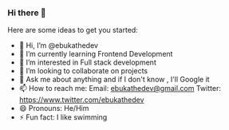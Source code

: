 ### Hi there 👋

<!--
**ebukathedev/ebukathedev** is a ✨ _special_ ✨ repository because its `README.md` (this file) appears on your GitHub profile.
-->
Here are some ideas to get you started:
- 👋 Hi, I’m @ebukathedev
- 🌱 I’m currently learning Frontend Development
- 👀 I’m interested in Full stack development
- 👯 I’m looking to collaborate on projects
- 💬 Ask me about anything and if I don't know , I'll Google it
- 📫 How to reach me: Email: ebukathedev@gmail.com Twitter: https://www.twitter.com/ebukathedev
- 😄 Pronouns: He/Him
- ⚡ Fun fact: I like swimming
